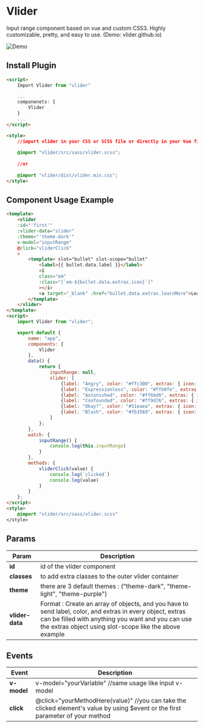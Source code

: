 # Vlider

Input range component based on vue and custom CSS3. Highly customizable, pretty, and easy to use. (Demo: vlider.github.io)

![Demo](https://github.com/kawisphoenix/vlider/blob/master/vlider.gif "Demo")

## Install Plugin

```html
<script>
    Import Vlider from "vlider"

    ...
    componenets: {
        Vlider
    }
    ...
</script>

<style>
    //import vlider in your CSS or SCSS file or directly in your Vue file
    
    @import "vlider/src/sass/vlider.scss";
    
    //or
    
    @import "vlider/dist/vlider.min.css";
</style>
```

## Component Usage Example

```html
<template>
    <vlider
    :id="'first'"
    :vlider-data="slider"
    :theme="'theme-dark'"
    v-model="inputRange"
    @click="vliderClick"
    >
        <template> slot="bullet" slot-scope="bullet"
            <label>{{ bullet.data.label }}</label>
            <i
            class="em"
            :class="[`em-${bullet.data.extras.icon}`]"
            ></i> 
            <a target="_blank" :href="bullet.data.extras.learnMore">Learn more ?</a>
        </template>
    </vlider>
</template>
<script>
    import Vlider from "vlider";

    export default {
        name: "app",
        components: {
            Vlider
        },
        data() {
            return {
                inputRange: null,
                slider: [
                    {label: "Angry", color: "#ffc300", extras: { icon: 'angry', learnMore: 'http://localhost/'}},
                    {label: "Expressionless", color: "#ffb0fe", extras: { icon: 'expressionless', learnMore: 'http://localhost/'}},
                    {label: "Astonished", color: "#ff6bd6", extras: { icon: 'astonished', learnMore: 'http://localhost/'}},
                    {label: "Confounded", color: "#ff9d76", extras: { icon: 'confounded', learnMore: 'http://localhost/'}},
                    {label: "Okay?", color: "#51eaea", extras: { icon: 'face_with_raised_eyebrow', learnMore: 'http://localhost/'}},
                    {label: "Blush", color: "#fb3569", extras: { icon: 'blush', learnMore: 'http://localhost/'}}
                ]
            };
        },
        watch: {
            inputRange() {
                console.log(this.inputRange)
            }
        },
        methods: {
            vliderClick(value) {
                console.log(`clicked`)
                console.log(value)
            }
        }
    };
</script>
<style>
    @import "vlider/src/sass/vlider.scss"
</style>
```

## Params

Param | Description 
--- | ---
**id** | id of the vlider component
**classes** | to add extra classes to the outer vlider container
**theme** | there are 3 default themes : ("theme-dark", "theme-light", "theme-purple")
**vlider-data** | Format : Create an array of objects, and you have to send label, color, and extras in every object, extras can be filled with anything you want and you can use the extras object using slot-scope like the above example


## Events

Event | Description
--- | ---
**v-model** | v-model="yourVariable" //same usage like input v-model
**click** | @click="yourMethodHere(value)" //you can take the clicked element's value by using $event or the first parameter of your method


